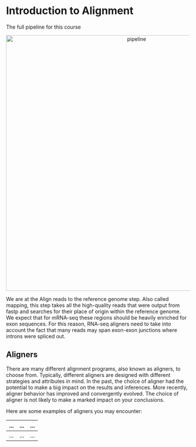 # Introduction to Alignment 

The full pipeline for this course 

<p align="center">
<img width="700" alt="pipeline" src="...">
</p>

We are at the Align reads to the reference genome step.
Also called mapping, this step takes all the high-quality reads that were output from fastp and searches for their place of origin within the reference genome.
We expect that for mRNA-seq these regions should be heavily enriched for exon sequences.
For this reason, RNA-seq aligners need to take into account the fact that many reads may span exon-exon junctions where introns were spliced out.

## Aligners

There are many different alignment programs, also known as aligners, to choose from.
Typically, different aligners are designed with different strategies and attributes in mind.
In the past, the choice of aligner had the potential to make a big impact on the results and inferences. More recently, aligner behavior has improved and convergently evolved. The choice of aligner is not likely to make a marked impact on your conclusions.

Here are some examples of aligners you may encounter:

| ... | ... | ... |
| --- | --- | --- |
| ... | ... | ... | 
